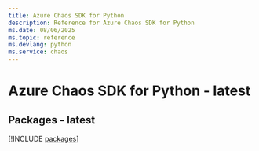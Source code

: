 ```yaml
---
title: Azure Chaos SDK for Python
description: Reference for Azure Chaos SDK for Python
ms.date: 08/06/2025
ms.topic: reference
ms.devlang: python
ms.service: chaos
---
```

# Azure Chaos SDK for Python - latest
## Packages - latest
[!INCLUDE [packages](chaos-index.md)]